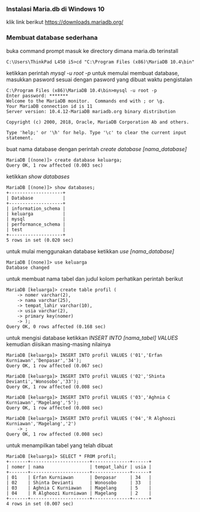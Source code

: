 ### Instalasi Maria.db di Windows 10
klik link berikut <https://downloads.mariadb.org/>

### Membuat database sederhana
buka command prompt
masuk ke directory dimana maria.db terinstall
```
C:\Users\ThinkPad L450 i5>cd "C:\Program Files (x86)\MariaDB 10.4\bin"
```
ketikkan perintah *mysql -u root -p* untuk memulai membuat database, masukkan pasword sesuai dengan pasword yang dibuat waktu pengistalan
```
C:\Program Files (x86)\MariaDB 10.4\bin>mysql -u root -p
Enter password: *******
Welcome to the MariaDB monitor.  Commands end with ; or \g.
Your MariaDB connection id is 11
Server version: 10.4.12-MariaDB mariadb.org binary distribution

Copyright (c) 2000, 2018, Oracle, MariaDB Corporation Ab and others.

Type 'help;' or '\h' for help. Type '\c' to clear the current input statement.
```
buat nama database dengan perintah *create database [nama_database]*
```
MariaDB [(none)]> create database keluarga;
Query OK, 1 row affected (0.003 sec)
```
ketikkan *show databases*
```
MariaDB [(none)]> show databases;
+--------------------+
| Database           |
+--------------------+
| information_schema |
| keluarga           |
| mysql              |
| performance_schema |
| test               |
+--------------------+
5 rows in set (0.020 sec)
```
untuk mulai menggunakan database ketikkan *use [nama_database]*
```
MariaDB [(none)]> use keluarga
Database changed
```
untuk membuat nama tabel dan judul kolom perhatikan perintah berikut
```
MariaDB [keluarga]> create table profil (
    -> nomer varchar(2),
    -> nama varchar(25),
    -> tempat_lahir varchar(10),
    -> usia varchar(2),
    -> primary key(nomer)
    -> );
Query OK, 0 rows affected (0.168 sec)
```
untuk mengisi database ketikkan *INSERT INTO [nama_tabel] VALUES* kemudian diisikan masing-masing nilainya
```
MariaDB [keluarga]> INSERT INTO profil VALUES ('01','Erfan Kurniawan','Denpasar','34');
Query OK, 1 row affected (0.067 sec)

MariaDB [keluarga]> INSERT INTO profil VALUES ('02','Shinta Devianti','Wonosobo','33');
Query OK, 1 row affected (0.008 sec)

MariaDB [keluarga]> INSERT INTO profil VALUES ('03','Aghnia C Kurniawan','Magelang','5');
Query OK, 1 row affected (0.008 sec)

MariaDB [keluarga]> INSERT INTO profil VALUES ('04','R Alghoozi Kurniawan','Magelang','2')
    -> ;
Query OK, 1 row affected (0.008 sec)
```
untuk menampilkan tabel yang telah dibuat
```
MariaDB [keluarga]> SELECT * FROM profil;
+-------+----------------------+--------------+------+
| nomer | nama                 | tempat_lahir | usia |
+-------+----------------------+--------------+------+
| 01    | Erfan Kurniawan      | Denpasar     | 34   |
| 02    | Shinta Devianti      | Wonosobo     | 33   |
| 03    | Aghnia C Kurniawan   | Magelang     | 5    |
| 04    | R Alghoozi Kurniawan | Magelang     | 2    |
+-------+----------------------+--------------+------+
4 rows in set (0.007 sec)
```
